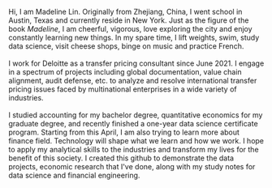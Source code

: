 Hi, I am Madeline Lin. Originally from Zhejiang, China, I went school in Austin, Texas and currently reside in New York. Just as the figure of the book *Madeline*, I am cheerful, vigorous, love exploring the city and enjoy constantly learning new things. In my spare time, I lift weights, swim, study data science, visit cheese shops, binge on music and practice French. <br>\
I work for Deloitte as a transfer pricing consultant since June 2021. I engage in a spectrum of projects including global documentation, value chain alignment, audit defense, etc. to analyze and resolve international transfer pricing issues faced by multinational enterprises in a wide variety of industries.<br>\
I studied accounting for my bachelor degree, quantitative economics for my graduate degree, and recently finished a one-year data science certificate program. Starting from this April, I am also trying to learn more about finance field. Technology will shape what we learn and how we work. I hope to apply my analytical skills to the industries and transform my lives for the benefit of this society. I created this github to demonstrate the data projects, economic research that I've done, along with my study notes for data science and financial engineering.  


